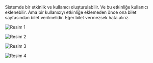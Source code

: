 Sistemde bir etkinlik ve kullanıcı oluşturulabilir. Ve bu etkinliğe kullanıcı eklenebilir. Ama bir kullanıcıyı etkinliğe eklemeden önce ona bilet sayfasından bilet verilmelidir. Eğer bilet vermezsek hata alırız.


![Resim 1](https://github.com/muratgull07/Etkinlik-Yonetim-Sistemi/assets/148050387/3dcfcb1c-1f1f-4448-b53d-5c9adc4b5196)


![Resim 2](https://github.com/muratgull07/Etkinlik-Yonetim-Sistemi/assets/148050387/4e49d494-1a83-4c6b-8ee7-df807729dfb6)


![Resim 3](https://github.com/muratgull07/Etkinlik-Yonetim-Sistemi/assets/148050387/1b0a2313-e181-4071-820c-6c986f0b5ba8)


![Resim 4](https://github.com/muratgull07/Etkinlik-Yonetim-Sistemi/assets/148050387/a05e4fa9-3919-4567-bc75-d4988cecfc1d)
